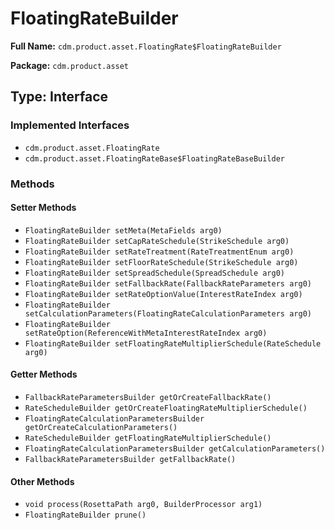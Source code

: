 # FloatingRateBuilder

**Full Name:** `cdm.product.asset.FloatingRate$FloatingRateBuilder`

**Package:** `cdm.product.asset`

## Type: Interface

### Implemented Interfaces

- `cdm.product.asset.FloatingRate`
- `cdm.product.asset.FloatingRateBase$FloatingRateBaseBuilder`

### Methods

#### Setter Methods

- `FloatingRateBuilder setMeta(MetaFields arg0)`
- `FloatingRateBuilder setCapRateSchedule(StrikeSchedule arg0)`
- `FloatingRateBuilder setRateTreatment(RateTreatmentEnum arg0)`
- `FloatingRateBuilder setFloorRateSchedule(StrikeSchedule arg0)`
- `FloatingRateBuilder setSpreadSchedule(SpreadSchedule arg0)`
- `FloatingRateBuilder setFallbackRate(FallbackRateParameters arg0)`
- `FloatingRateBuilder setRateOptionValue(InterestRateIndex arg0)`
- `FloatingRateBuilder setCalculationParameters(FloatingRateCalculationParameters arg0)`
- `FloatingRateBuilder setRateOption(ReferenceWithMetaInterestRateIndex arg0)`
- `FloatingRateBuilder setFloatingRateMultiplierSchedule(RateSchedule arg0)`

#### Getter Methods

- `FallbackRateParametersBuilder getOrCreateFallbackRate()`
- `RateScheduleBuilder getOrCreateFloatingRateMultiplierSchedule()`
- `FloatingRateCalculationParametersBuilder getOrCreateCalculationParameters()`
- `RateScheduleBuilder getFloatingRateMultiplierSchedule()`
- `FloatingRateCalculationParametersBuilder getCalculationParameters()`
- `FallbackRateParametersBuilder getFallbackRate()`

#### Other Methods

- `void process(RosettaPath arg0, BuilderProcessor arg1)`
- `FloatingRateBuilder prune()`

